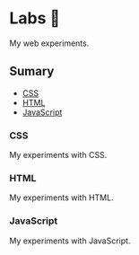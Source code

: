 # Labs :metal:
My web experiments.

## Sumary

- [CSS](#css)
- [HTML](#html)
- [JavaScript](#javascript)

### CSS
My experiments with CSS.

### HTML
My experiments with HTML.

### JavaScript
My experiments with JavaScript.
